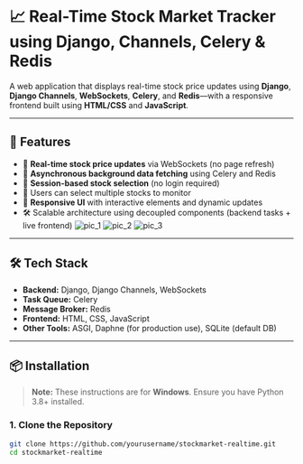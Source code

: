 # 📈 Real-Time Stock Market Tracker using Django, Channels, Celery & Redis

A web application that displays real-time stock price updates using **Django**, **Django Channels**, **WebSockets**, **Celery**, and **Redis**—with a responsive frontend built using **HTML/CSS** and **JavaScript**.

---

## 🚀 Features

- 🔄 **Real-time stock price updates** via WebSockets (no page refresh)
- 🧠 **Asynchronous background data fetching** using Celery and Redis
- 💾 **Session-based stock selection** (no login required)
- 🎯 Users can select multiple stocks to monitor
- 📱 **Responsive UI** with interactive elements and dynamic updates
- 🛠️ Scalable architecture using decoupled components (backend tasks + live frontend)
![pic_1](https://github.com/user-attachments/assets/ea3cb702-1d80-4d98-ba57-56baf17055f7)
![pic_2](https://github.com/user-attachments/assets/31af63ee-3b3d-47a3-a38f-90e9b22838bc)
![pic_3](https://github.com/user-attachments/assets/73214434-3b37-4f46-b19c-dc8427debcb9)



---

## 🛠️ Tech Stack

- **Backend:** Django, Django Channels, WebSockets
- **Task Queue:** Celery
- **Message Broker:** Redis
- **Frontend:** HTML, CSS, JavaScript
- **Other Tools:** ASGI, Daphne (for production use), SQLite (default DB)

---

## 📦 Installation

> **Note:** These instructions are for **Windows**. Ensure you have Python 3.8+ installed.

### 1. Clone the Repository
```bash
git clone https://github.com/yourusername/stockmarket-realtime.git
cd stockmarket-realtime
